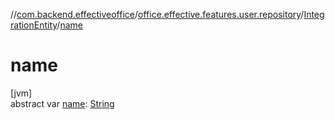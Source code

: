 //[com.backend.effectiveoffice](../../../index.md)/[office.effective.features.user.repository](../index.md)/[IntegrationEntity](index.md)/[name](name.md)

# name

[jvm]\
abstract var [name](name.md): [String](https://kotlinlang.org/api/latest/jvm/stdlib/kotlin/-string/index.html)
